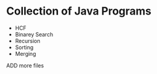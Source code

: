 # Collection of Java Programs
- HCF
- Binarey Search
- Recursion
- Sorting
- Merging

ADD more files
